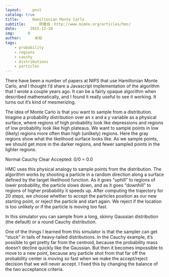 ```yaml
---
layout:     post
catalog: true
title:      Hamiltonian Monte Carlo
subtitle:      转载自：http://www.mimno.org/articles/hmc/
date:      2015-12-10
img:      0
author:      未知
tags:
    - probability
    - regions
    - cauchy
    - distributions
    - particles
---
```


There have been a number of papers at NIPS that use Hamiltonian Monte Carlo, and I thought I’d share a Javascript implementation of the algorithm that I wrote a couple years ago. It can be a fairly opaque algorithm when described mathematically, and I found it really useful to see it working. It turns out it’s kind of mesmerizing.



The idea of Monte Carlo is that you want to sample from a distribution. Imagine a probability distribution over an x and a y variable as a physical surface, where regions of high probability look like depressions and regions of low probability look like high plateaus. We want to sample points in low (likely) regions more often than high (unlikely) regions. Here the gray regions show what the likelihood surface looks like. As we sample points, we should get more in the darker regions,
and fewer sampled points in the lighter regions.


Normal
Cauchy
Clear
Accepted:
0/0 =
0.0





HMC uses this physical analogy to sample points from the distribution. The algorithm works by shooting a particle in a random direction along a surface defined by the target likelihood function. As it goes “uphill” to regions of lower probability, the particle slows down, and as it goes “downhill” to regions of higher probability it speeds up. After computing the trajectory for 20 steps, we choose whether to accept the particles position as our new starting point, or reject the particle and start again. We reject if the location is too unlikely *or* if the particle is moving too fast.

In this simulator you can sample from a long, skinny Gaussian distribution (the default) or a round Cauchy distribution.

One of the things I learned from this simulator is that the sampler can get “stuck” in tails of heavy-tailed distributions. In the Cauchy example, it’s possible to get pretty far from the centroid, because the probability mass doesn’t decline quickly like the Gaussian. But then it becomes impossible to move to a new point, because any particle shot from that far off the probability center is moving so fast when we make the accept/reject decision that we will never accept. I fixed this by changing the balance of the two acceptance criteria.
